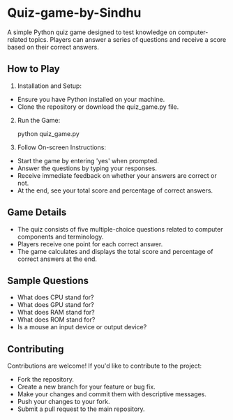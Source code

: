 # Quiz-game-by-Sindhu

A simple Python quiz game designed to test knowledge on computer-related topics. Players can answer a series of questions and receive a score based on their correct answers.

## How to Play
1. Installation and Setup:

* Ensure you have Python installed on your machine.
* Clone the repository or download the quiz_game.py file.

2. Run the Game:

   python quiz_game.py

3. Follow On-screen Instructions:

* Start the game by entering 'yes' when prompted.
* Answer the questions by typing your responses.
* Receive immediate feedback on whether your answers are correct or not.
* At the end, see your total score and percentage of correct answers.

## Game Details
* The quiz consists of five multiple-choice questions related to computer components and terminology.
* Players receive one point for each correct answer.
* The game calculates and displays the total score and percentage of correct answers at the end.

## Sample Questions
* What does CPU stand for?
* What does GPU stand for?
* What does RAM stand for?
* What does ROM stand for?
* Is a mouse an input device or output device?

## Contributing
Contributions are welcome! If you'd like to contribute to the project:

* Fork the repository.
* Create a new branch for your feature or bug fix.
* Make your changes and commit them with descriptive messages.
* Push your changes to your fork.
* Submit a pull request to the main repository.

